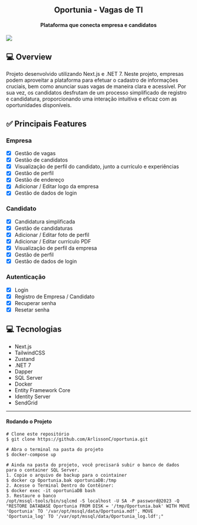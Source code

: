 <h2 align="center">
 <br>Oportunia - Vagas de TI
</h2>

<h4 align="center">
Plataforma que conecta empresa e candidatos
</h4>
<img src="https://i.imgur.com/6UkhqxE.png">

## 💻 Overview

Projeto desenvolvido utilizando Next.js e .NET 7. Neste projeto, empresas podem aproveitar a plataforma para efetuar o cadastro de informações cruciais, bem como anunciar suas vagas de maneira clara e acessível. Por sua vez, os candidatos desfrutam de um processo simplificado de registro e candidatura, proporcionando uma interação intuitiva e eficaz com as oportunidades disponíveis.
## ✅ Principais Features

### Empresa
- [x] Gestão de vagas 
- [x] Gestão de candidatos
- [x] Visualização de perfil do candidato, junto a currículo e experiências
- [x] Gestão de perfil 
- [x] Gestão de endereço
- [x] Adicionar / Editar logo da empresa
- [x] Gestão de dados de login

### Candidato
- [x] Candidatura simplificada
- [x] Gestão de candidaturas
- [x] Adicionar / Editar foto de perfil
- [x] Adicionar / Editar currículo PDF
- [x] Visualização de perfil da empresa
- [x] Gestão de perfil
- [x] Gestão de dados de login

### Autenticação
- [x] Login
- [x] Registro de Empresa / Candidato
- [x] Recuperar senha
- [x] Resetar senha

## 💻 Tecnologias

- Next.js
- TailwindCSS
- Zustand
- .NET 7
- Dapper
- SQL Server
- Docker
- Entity Framework Core
- Identity Server
- SendGrid

---
#### Rodando o Projeto 
```
# Clone este repositório
$ git clone https://github.com/ArlissonC/oportunia.git

# Abra o terminal na pasta do projeto
$ docker-compose up

# Ainda na pasta do projeto, você precisará subir o banco de dados para o container SQL Server.
1. Copie o arquivo de backup para o cointainer
$ docker cp Oportunia.bak oportuniaDB:/tmp
2. Acesse o Terminal Dentro do Contêiner:
$ docker exec -it oportuniaDB bash
3. Restaure o banco
/opt/mssql-tools/bin/sqlcmd -S localhost -U SA -P password@2023 -Q "RESTORE DATABASE Oportunia FROM DISK = '/tmp/Oportunia.bak' WITH MOVE 'Oportunia' TO '/var/opt/mssql/data/Oportunia.mdf', MOVE 'Oportunia_log' TO '/var/opt/mssql/data/Oportunia_log.ldf';"

